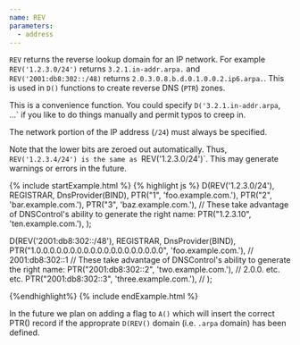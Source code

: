 ```yaml
---
name: REV
parameters:
  - address
---
```


`REV` returns the reverse lookup domain for an IP network. For example `REV('1.2.3.0/24')` returns `3.2.1.in-addr.arpa.`
and `REV('2001:db8:302::/48)` returns `2.0.3.0.8.b.d.0.1.0.0.2.ip6.arpa.`. This is used in `D()` functions to create
reverse DNS (`PTR`) zones.

This is a convenience function. You could specify `D('3.2.1.in-addr.arpa`, ...` if you like to do things manually
and permit typos to creep in.

The network portion of the IP address (`/24`) must always be specified.

Note that the lower bits are zeroed out automatically. Thus, `REV('1.2.3.4/24') is the same as `REV('1.2.3.0/24')`. This
may generate warnings or errors in the future.

{% include startExample.html %}
{% highlight js %}
D(REV('1.2.3.0/24'), REGISTRAR, DnsProvider(BIND),
  PTR("1", 'foo.example.com.'),
  PTR("2", 'bar.example.com.'),
  PTR("3", 'baz.example.com.'),
  // These take advantage of DNSControl's ability to generate the right name:
  PTR("1.2.3.10", 'ten.example.com.'),
);

D(REV('2001:db8:302::/48'), REGISTRAR, DnsProvider(BIND),
  PTR("1.0.0.0.0.0.0.0.0.0.0.0.0.0.0.0.0.0.0.0", 'foo.example.com.'),  // 2001:db8:302::1
  // These take advantage of DNSControl's ability to generate the right name:
  PTR("2001:db8:302::2", 'two.example.com.'),                          // 2.0.0. etc. etc.
  PTR("2001:db8:302::3", 'three.example.com.'),                        // 
);


{%endhighlight%}
{% include endExample.html %}

In the future we plan on adding a flag to `A()` which will insert 
the correct PTR() record if the approprate `D(REV()` domain (i.e. `.arpa` domain) has been
defined.
